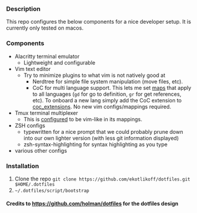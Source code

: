 ### Description

This repo configures the below components for a nice developer setup. It is currently only tested on macos.

### Components
- Alacritty terminal emulator
  - Lightweight and configurable
- Vim text editor
  - Try to minimize plugins to what vim is not natively good at
    - Nerdtree for simple file system manipulation (move files, etc).
    - CoC for multi language support. This lets me set [maps](vim/vim.symlink/plugin/coc.vim) that apply to all languages (`gd` for go to definition, `gr` for get references, etc). To onboard a new lang simply add the CoC extension to [coc_extensions](vim/install.sh). No new vim configs/mappings required.
- Tmux terminal multiplexer
  - This is [configured](tmux/config/vim.conf) to be vim-like in its mappings.
- ZSH configs
  - typewritten for a nice prompt that we could probably prune down into our own lighter version (with less git information displayed)
  - zsh-syntax-highlighting for syntax highlighting as you type
- various other configs

### Installation

1. Clone the repo `git clone https://github.com/ekotlikoff/dotfiles.git $HOME/.dotfiles`
1. `~/.dotfiles/script/bootstrap`

#### Credits to https://github.com/holman/dotfiles for the dotfiles design
